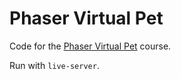 # Phaser Virtual Pet

Code for the [Phaser Virtual Pet](https://academy.zenva.com/course/build-a-virtual-pet-game-with-phaser-3/) course.

Run with `live-server`.
